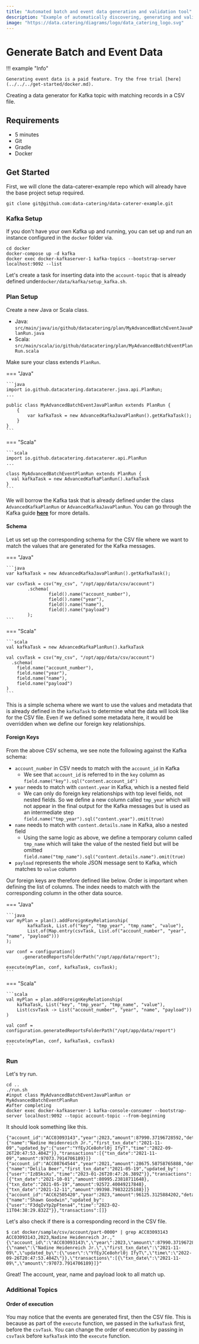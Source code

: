 ```yaml
---
title: "Automated batch and event data generation and validation tool"
description: "Example of automatically discovering, generating and validating for batch (i.e. CSV file) and event systems (i.e. Kafka)."
image: "https://data.catering/diagrams/logo/data_catering_logo.svg"
---
```


# Generate Batch and Event Data

!!! example "Info"

    Generating event data is a paid feature. Try the free trial [here](../../../get-started/docker.md).

Creating a data generator for Kafka topic with matching records in a CSV file.

## Requirements

- 5 minutes
- Git
- Gradle
- Docker

## Get Started

First, we will clone the data-caterer-example repo which will already have the base project setup required.

```shell
git clone git@github.com:data-catering/data-caterer-example.git
```

### Kafka Setup

If you don't have your own Kafka up and running, you can set up and run an instance configured in the `docker`
folder via.

```shell
cd docker
docker-compose up -d kafka
docker exec docker-kafkaserver-1 kafka-topics --bootstrap-server localhost:9092 --list
```

Let's create a task for inserting data into the `account-topic` that is already defined
under`docker/data/kafka/setup_kafka.sh`.

### Plan Setup

Create a new Java or Scala class.

- Java: `src/main/java/io/github/datacatering/plan/MyAdvancedBatchEventJavaPlanRun.java`
- Scala: `src/main/scala/io/github/datacatering/plan/MyAdvancedBatchEventPlanRun.scala`

Make sure your class extends `PlanRun`.

=== "Java"

    ```java
    import io.github.datacatering.datacaterer.java.api.PlanRun;
    ...
    
    public class MyAdvancedBatchEventJavaPlanRun extends PlanRun {
        {
            var kafkaTask = new AdvancedKafkaJavaPlanRun().getKafkaTask();
        }
    }
    ```

=== "Scala"

    ```scala
    import io.github.datacatering.datacaterer.api.PlanRun
    ...
    
    class MyAdvancedBatchEventPlanRun extends PlanRun {
      val kafkaTask = new AdvancedKafkaPlanRun().kafkaTask
    }
    ```

We will borrow the Kafka task that is already defined under the class `AdvancedKafkaPlanRun`
or `AdvancedKafkaJavaPlanRun`. You can go through the Kafka guide [**here**](../data-source/kafka.md) for more details.

#### Schema

Let us set up the corresponding schema for the CSV file where we want to match the values that are generated for the
Kafka messages.

=== "Java"

    ```java
    var kafkaTask = new AdvancedKafkaJavaPlanRun().getKafkaTask();
    
    var csvTask = csv("my_csv", "/opt/app/data/csv/account")
            .schema(
                    field().name("account_number"),
                    field().name("year"),
                    field().name("name"),
                    field().name("payload")
            );
    ```

=== "Scala"

    ```scala
    val kafkaTask = new AdvancedKafkaPlanRun().kafkaTask

    val csvTask = csv("my_csv", "/opt/app/data/csv/account")
      .schema(
        field.name("account_number"),
        field.name("year"),
        field.name("name"),
        field.name("payload")
    )
    ```

This is a simple schema where we want to use the values and metadata that is already defined in the `kafkaTask` to
determine what the data will look like for the CSV file. Even if we defined some metadata here, it would be overridden
when we define our foreign key relationships.

#### Foreign Keys

From the above CSV schema, we see note the following against the Kafka schema:

- `account_number` in CSV needs to match with the `account_id` in Kafka
    - We see that `account_id` is referred to in the `key` column as `field.name("key").sql("content.account_id")`
- `year` needs to match with `content.year` in Kafka, which is a nested field
    - We can only do foreign key relationships with top level fields, not nested fields. So we define a new column
      called `tmp_year` which will not appear in the final output for the Kafka messages but is used as an intermediate
      step `field.name("tmp_year").sql("content.year").omit(true)`
- `name` needs to match with `content.details.name` in Kafka, also a nested field
    - Using the same logic as above, we define a temporary column called `tmp_name` which will take the value of the
      nested field but will be omitted `field.name("tmp_name").sql("content.details.name").omit(true)`
- `payload` represents the whole JSON message sent to Kafka, which matches to `value` column

Our foreign keys are therefore defined like below. Order is important when defining the list of columns. The index needs
to match with the corresponding column in the other data source.

=== "Java"

    ```java
    var myPlan = plan().addForeignKeyRelationship(
            kafkaTask, List.of("key", "tmp_year", "tmp_name", "value"),
            List.of(Map.entry(csvTask, List.of("account_number", "year", "name", "payload")))
    );
  
    var conf = configuration()
          .generatedReportsFolderPath("/opt/app/data/report");

    execute(myPlan, conf, kafkaTask, csvTask);
    ```

=== "Scala"

    ```scala
    val myPlan = plan.addForeignKeyRelationship(
        kafkaTask, List("key", "tmp_year", "tmp_name", "value"),
        List(csvTask -> List("account_number", "year", "name", "payload"))
    )
  
    val conf = configuration.generatedReportsFolderPath("/opt/app/data/report")

    execute(myPlan, conf, kafkaTask, csvTask)
    ```

### Run

Let's try run.

```shell
cd ..
./run.sh
#input class MyAdvancedBatchEventJavaPlanRun or MyAdvancedBatchEventPlanRun
#after completing
docker exec docker-kafkaserver-1 kafka-console-consumer --bootstrap-server localhost:9092 --topic account-topic --from-beginning
```

It should look something like this.

```shell
{"account_id":"ACC03093143","year":2023,"amount":87990.37196728592,"details":{"name":"Nadine Heidenreich Jr.","first_txn_date":"2021-11-09","updated_by":{"user":"YfEyJCe8ohrl0j IfyT","time":"2022-09-26T20:47:53.404Z"}},"transactions":[{"txn_date":"2021-11-09","amount":97073.7914706189}]}
{"account_id":"ACC08764544","year":2021,"amount":28675.58758765888,"details":{"name":"Delila Beer","first_txn_date":"2021-05-19","updated_by":{"user":"IzB5ksXu","time":"2023-01-26T20:47:26.389Z"}},"transactions":[{"txn_date":"2021-10-01","amount":80995.23818711648},{"txn_date":"2021-05-19","amount":92572.40049217848},{"txn_date":"2021-12-11","amount":99398.79832225188}]}
{"account_id":"ACC62505420","year":2023,"amount":96125.3125884202,"details":{"name":"Shawn Goodwin","updated_by":{"user":"F3dqIvYp2pFtena4","time":"2023-02-11T04:38:29.832Z"}},"transactions":[]}
```

Let's also check if there is a corresponding record in the CSV file.

```shell
$ cat docker/sample/csv/account/part-0000* | grep ACC03093143
ACC03093143,2023,Nadine Heidenreich Jr.,"{\"account_id\":\"ACC03093143\",\"year\":2023,\"amount\":87990.37196728592,\"details\":{\"name\":\"Nadine Heidenreich Jr.\",\"first_txn_date\":\"2021-11-09\",\"updated_by\":{\"user\":\"YfEyJCe8ohrl0j IfyT\",\"time\":\"2022-09-26T20:47:53.404Z\"}},\"transactions\":[{\"txn_date\":\"2021-11-09\",\"amount\":97073.7914706189}]}"
```

Great! The account, year, name and payload look to all match up.

### Additional Topics

#### Order of execution

You may notice that the events are generated first, then the CSV file. This is because as part of the `execute`
function, we passed in the `kafkaTask` first, before the `csvTask`. You can change the order of execution by
passing in `csvTask` before `kafkaTask` into the `execute` function.
